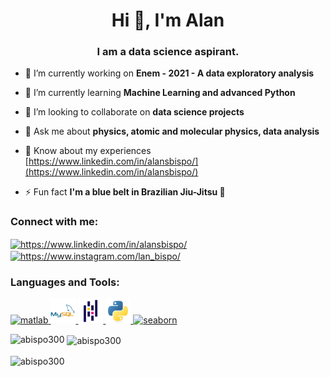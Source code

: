 <h1 align="center">Hi 👋, I'm Alan</h1>
<h3 align="center">I am a data science aspirant.</h3>

- 🔭 I’m currently working on **Enem - 2021 - A data exploratory analysis**

- 🌱 I’m currently learning **Machine Learning and advanced Python**

- 👯 I’m looking to collaborate on **data science projects**

- 💬 Ask me about **physics, atomic and molecular physics, data analysis**

- 📄 Know about my experiences [https://www.linkedin.com/in/alansbispo/](https://www.linkedin.com/in/alansbispo/)

- ⚡ Fun fact **I'm a blue belt in Brazilian Jiu-Jitsu 🥋**

<h3 align="left">Connect with me:</h3>
<p align="left">
<a href="https://linkedin.com/in/https://www.linkedin.com/in/alansbispo/" target="blank"><img align="center" src="https://raw.githubusercontent.com/rahuldkjain/github-profile-readme-generator/master/src/images/icons/Social/linked-in-alt.svg" alt="https://www.linkedin.com/in/alansbispo/" height="30" width="40" /></a>
<a href="https://instagram.com/https://www.instagram.com/lan_bispo/" target="blank"><img align="center" src="https://raw.githubusercontent.com/rahuldkjain/github-profile-readme-generator/master/src/images/icons/Social/instagram.svg" alt="https://www.instagram.com/lan_bispo/" height="30" width="40" /></a>
</p>

<h3 align="left">Languages and Tools:</h3>
<p align="left"> <a href="https://www.mathworks.com/" target="_blank" rel="noreferrer"> <img src="https://upload.wikimedia.org/wikipedia/commons/2/21/Matlab_Logo.png" alt="matlab" width="40" height="40"/> </a> <a href="https://www.mysql.com/" target="_blank" rel="noreferrer"> <img src="https://raw.githubusercontent.com/devicons/devicon/master/icons/mysql/mysql-original-wordmark.svg" alt="mysql" width="40" height="40"/> </a> <a href="https://pandas.pydata.org/" target="_blank" rel="noreferrer"> <img src="https://raw.githubusercontent.com/devicons/devicon/2ae2a900d2f041da66e950e4d48052658d850630/icons/pandas/pandas-original.svg" alt="pandas" width="40" height="40"/> </a> <a href="https://www.python.org" target="_blank" rel="noreferrer"> <img src="https://raw.githubusercontent.com/devicons/devicon/master/icons/python/python-original.svg" alt="python" width="40" height="40"/> </a> <a href="https://seaborn.pydata.org/" target="_blank" rel="noreferrer"> <img src="https://seaborn.pydata.org/_images/logo-mark-lightbg.svg" alt="seaborn" width="40" height="40"/> </a> </p>


<p><img align="left" src="https://github-readme-stats.vercel.app/api/top-langs?username=abispo300&show_icons=true&locale=en&layout=compact" alt="abispo300" /></p>

<p>&nbsp;<img align="center" src="https://github-readme-stats.vercel.app/api?username=abispo300&show_icons=true&locale=en" alt="abispo300" /></p>

<p><img align="center" src="https://github-readme-streak-stats.herokuapp.com/?user=abispo300&" alt="abispo300" /></p>

